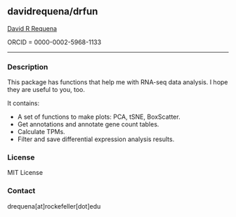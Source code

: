 ## davidrequena/drfun

[David R Requena](https://scholar.google.com/citations?user=uI01iS4AAAAJ&hl=en)

ORCID = 0000-0002-5968-1133

---

### Description

This package has functions that help me with RNA-seq data analysis.
I hope they are useful to you, too.

It contains:
- A set of functions to make plots: PCA, tSNE, BoxScatter.
- Get annotations and annotate gene count tables.
- Calculate TPMs.
- Filter and save differential expression analysis results.

### License

MIT License

### Contact

drequena[at]rockefeller[dot]edu
